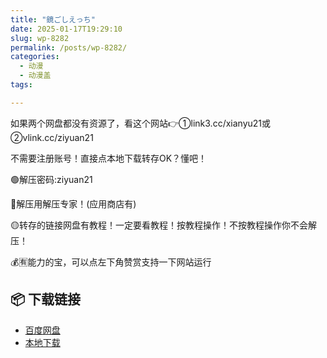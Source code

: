 ```yaml
---
title: "鏡ごしえっち"
date: 2025-01-17T19:29:10
slug: wp-8282
permalink: /posts/wp-8282/
categories:
  - 动漫
  - 动漫盖
tags:

---
```


如果两个网盘都没有资源了，看这个网站👉①link3.cc/xianyu21或②vlink.cc/ziyuan21

不需要注册账号！直接点本地下载转存OK？懂吧！

🟢解压密码:ziyuan21

🔵解压用解压专家！(应用商店有)

🟡转存的链接网盘有教程！一定要看教程！按教程操作！不按教程操作你不会解压！

💰🈶能力的宝，可以点左下角赞赏支持一下网站运行

## 📦 下载链接
- [百度网盘](https://blziyuan21.com/pay-download/8282?key=3068d9f409&down_id=0)
- [本地下载](https://blziyuan21.com/pay-download/8282?key=3068d9f409&down_id=1)

